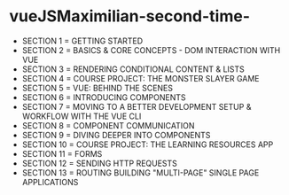 # vueJSMaximilian-second-time-

* SECTION 1 = GETTING STARTED
* SECTION 2 = BASICS & CORE CONCEPTS - DOM INTERACTION WITH VUE
* SECTION 3 = RENDERING CONDITIONAL CONTENT & LISTS
* SECTION 4 = COURSE PROJECT: THE MONSTER SLAYER GAME
* SECTION 5 = VUE: BEHIND THE SCENES
* SECTION 6 = INTRODUCING COMPONENTS
* SECTION 7 = MOVING TO A BETTER DEVELOPMENT SETUP & WORKFLOW WITH THE VUE CLI
* SECTION 8 = COMPONENT COMMUNICATION
* SECTION 9 = DIVING DEEPER INTO COMPONENTS
* SECTION 10 = COURSE PROJECT: THE LEARNING RESOURCES APP
* SECTION 11 = FORMS
* SECTION 12 = SENDING HTTP REQUESTS
* SECTION 13 = ROUTING BUILDING "MULTI-PAGE" SINGLE PAGE APPLICATIONS
